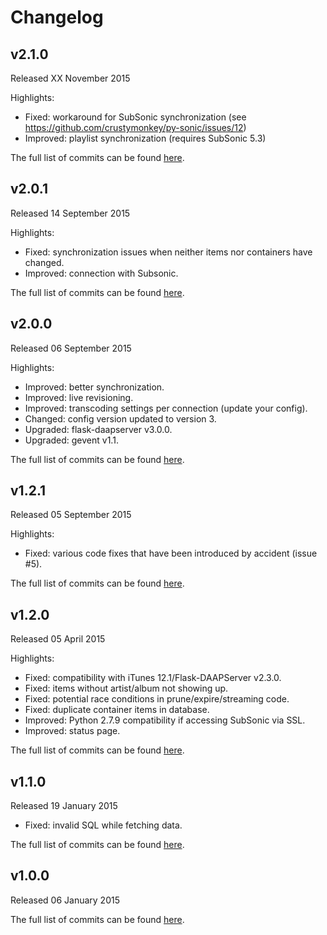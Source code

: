 # Changelog

## v2.1.0
Released XX November 2015

Highlights:
* Fixed: workaround for SubSonic synchronization (see https://github.com/crustymonkey/py-sonic/issues/12)
* Improved: playlist synchronization (requires SubSonic 5.3)

The full list of commits can be found [here](https://github.com/basilfx/SubDaap/compare/v2.0.1...v2.1.0).

## v2.0.1
Released 14 September 2015

Highlights:
* Fixed: synchronization issues when neither items nor containers have changed.
* Improved: connection with Subsonic.

The full list of commits can be found [here](https://github.com/basilfx/SubDaap/compare/v2.0.0...v2.0.1).

## v2.0.0
Released 06 September 2015

Highlights:
* Improved: better synchronization.
* Improved: live revisioning.
* Improved: transcoding settings per connection (update your config).
* Changed: config version updated to version 3.
* Upgraded: flask-daapserver v3.0.0.
* Upgraded: gevent v1.1.

The full list of commits can be found [here](https://github.com/basilfx/SubDaap/compare/v1.2.1...v2.0.0).

## v1.2.1
Released 05 September 2015

Highlights:
* Fixed: various code fixes that have been introduced by accident (issue #5).

The full list of commits can be found [here](https://github.com/basilfx/SubDaap/compare/v1.2.0...v1.2.1).

## v1.2.0
Released 05 April 2015

Highlights:
* Fixed: compatibility with iTunes 12.1/Flask-DAAPServer v2.3.0.
* Fixed: items without artist/album not showing up.
* Fixed: potential race conditions in prune/expire/streaming code.
* Fixed: duplicate container items in database.
* Improved: Python 2.7.9 compatibility if accessing SubSonic via SSL.
* Improved: status page.

The full list of commits can be found [here](https://github.com/basilfx/SubDaap/compare/v1.1.0...v1.2.0).

## v1.1.0
Released 19 January 2015

* Fixed: invalid SQL while fetching data.

The full list of commits can be found [here](https://github.com/basilfx/SubDaap/compare/v1.0.0...v1.1.0).

## v1.0.0
Released 06 January 2015

The full list of commits can be found [here](https://github.com/basilfx/SubDaap/compare/69dad8031f0b80675b4e37fabea3b2b0dc878278...v1.0.0).
